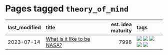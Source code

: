 # Pages tagged `theory_of_mind`

|last_modified|title|est. idea maturity|tags
|:---|:---|---:|:---|
|2023-07-14|[What is it like to be NASA?](../what_is_it_like_to_be_nasa.md)|7998|[![](https://img.shields.io/badge/tag-disunity_of_identity-e127da)](../tags/disunity_of_identity.md) [![](https://img.shields.io/badge/tag-organization_as_entity-c9145c)](../tags/organization_as_entity.md) [![](https://img.shields.io/badge/tag-philosophy-76bb24)](../tags/philosophy.md) [![](https://img.shields.io/badge/tag-society_of_mind-7ffa70)](../tags/society_of_mind.md) [![](https://img.shields.io/badge/tag-theory_of_mind-418eb4)](../tags/theory_of_mind.md)|